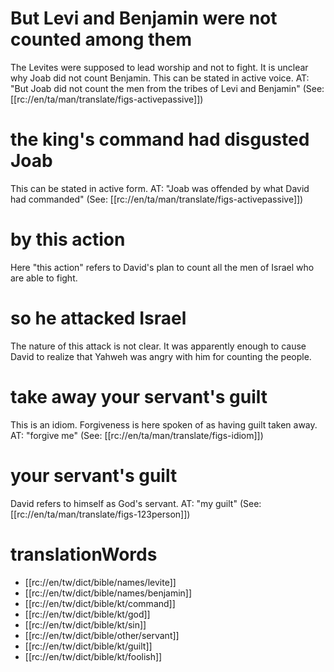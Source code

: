# But Levi and Benjamin were not counted among them

The Levites were supposed to lead worship and not to fight. It is unclear why Joab did not count Benjamin. This can be stated in active voice. AT: "But Joab did not count the men from the tribes of Levi and Benjamin" (See: [[rc://en/ta/man/translate/figs-activepassive]])

# the king's command had disgusted Joab

This can be stated in active form. AT: "Joab was offended by what David had commanded" (See: [[rc://en/ta/man/translate/figs-activepassive]])

# by this action

Here "this action" refers to David's plan to count all the men of Israel who are able to fight.

# so he attacked Israel

The nature of this attack is not clear. It was apparently enough to cause David to realize that Yahweh was angry with him for counting the people.

# take away your servant's guilt

This is an idiom. Forgiveness is here spoken of as having guilt taken away. AT: "forgive me" (See: [[rc://en/ta/man/translate/figs-idiom]])

# your servant's guilt

David refers to himself as God's servant. AT: "my guilt" (See: [[rc://en/ta/man/translate/figs-123person]])

# translationWords

* [[rc://en/tw/dict/bible/names/levite]]
* [[rc://en/tw/dict/bible/names/benjamin]]
* [[rc://en/tw/dict/bible/kt/command]]
* [[rc://en/tw/dict/bible/kt/god]]
* [[rc://en/tw/dict/bible/kt/sin]]
* [[rc://en/tw/dict/bible/other/servant]]
* [[rc://en/tw/dict/bible/kt/guilt]]
* [[rc://en/tw/dict/bible/kt/foolish]]